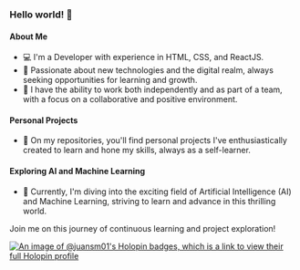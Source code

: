 
### Hello world! 👋

#### About Me
- 💻 I'm a Developer with experience in HTML, CSS, and ReactJS.
- 🚀 Passionate about new technologies and the digital realm, always seeking opportunities for learning and growth.
- 🤝 I have the ability to work both independently and as part of a team, with a focus on a collaborative and positive environment.

#### Personal Projects
- 🔨 On my repositories, you'll find personal projects I've enthusiastically created to learn and hone my skills, always as a self-learner.

#### Exploring AI and Machine Learning
- 🤖 Currently, I'm diving into the exciting field of Artificial Intelligence (AI) and Machine Learning, striving to learn and advance in this thrilling world.

Join me on this journey of continuous learning and project exploration!


<!---
juansm01/juansm01 is a ✨ special ✨ repository because its `README.md` (this file) appears on your GitHub profile.
You can click the Preview link to take a look at your changes.
--->
[![An image of @juansm01's Holopin badges, which is a link to view their full Holopin profile](https://holopin.me/juansm01)](https://holopin.io/@juansm01)

